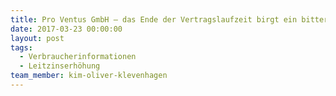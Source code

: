 ```yaml
---
title: Pro Ventus GmbH – das Ende der Vertragslaufzeit birgt ein bitteres Erwachen für die Anleger
date: 2017-03-23 00:00:00
layout: post
tags:
  - Verbraucherinformationen
  - Leitzinserhöhung
team_member: kim-oliver-klevenhagen
---
```

